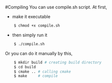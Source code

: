 #Compiling
You can use compile.sh script. At first,
- make it executable
```bash
    $ chmod +x compile.sh
```
- then simply run it

```bash
    $ ./compile.sh
```

Or you can do it manually by this,
```bash
    $ mkdir build # creating build directory
    $ cd build 
    $ cmake .. # calling cmake
    $ make     # compile
```
